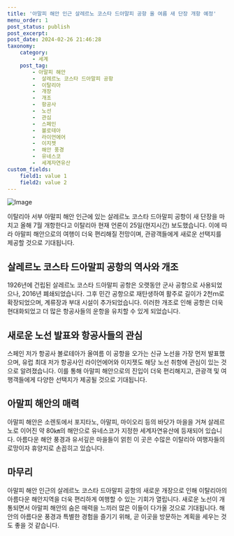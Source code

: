 ```yaml
---
title: '아말피 해안 인근 살레르노 코스타 드아말피 공항 올 여름 새 단장 개항 예정'
menu_order: 1
post_status: publish
post_excerpt: 
post_date: 2024-02-26 21:46:28
taxonomy:
    category:
        - 세계
    post_tag:
        - 아말피 해안
        -  살레르노 코스타 드아말피 공항
        -  이탈리아
        -  개장
        -  개조
        -  항공사
        -  노선
        -  관심
        -  스페인
        -  볼로테아
        -  라이언에어
        -  이지젯
        -  해안 풍경
        -  유네스코
        -  세계자연유산
custom_fields:
    field1: value 1
    field2: value 2
---
```


![Image](https://imgnews.pstatic.net/image/215/2024/02/25/A202402250064_1_20240226071801389.jpg?type=w647)

이탈리아 서부 아말피 해안 인근에 있는 살레르노 코스타 드아말피 공항이 새 단장을 마치고 올해 7월 개항한다고 이탈리아 현재 언론이 25일(현지시간) 보도했습니다. 이에 따라 아말피 해안으로의 여행이 더욱 편리해질 전망이며, 관광객들에게 새로운 선택지를 제공할 것으로 기대됩니다.
## 살레르노 코스타 드아말피 공항의 역사와 개조
1926년에 건립된 살레르노 코스타 드아말피 공항은 오랫동안 군사 공항으로 사용되었으나, 2016년 폐쇄되었습니다. 그후 민간 공항으로 재탄생하여 활주로 길이가 2천ｍ로 확장되었으며, 계류장과 부대 시설이 추가되었습니다. 이러한 개조로 인해 공항은 더욱 현대화되었고 더 많은 항공사들의 운항을 유치할 수 있게 되었습니다.
## 새로운 노선 발표와 항공사들의 관심
스페인 저가 항공사 볼로테아가 올여름 이 공항을 오가는 신규 노선을 가장 먼저 발표했으며, 유럽 최대 저가 항공사인 라이언에어와 이지젯도 해당 노선 취항에 관심이 있는 것으로 알려졌습니다. 이를 통해 아말피 해안으로의 진입이 더욱 편리해지고, 관광객 및 여행객들에게 다양한 선택지가 제공될 것으로 기대됩니다.
## 아말피 해안의 매력
아말피 해안은 소렌토에서 포지타노, 아말피, 마이오리 등의 바닷가 마을을 거쳐 살레르노로 이어진 약 80㎞의 해안으로 유네스코가 지정한 세계자연유산에 등재되어 있습니다. 아름다운 해안 풍경과 유서깊은 마을들이 얽힌 이 곳은 수많은 이탈리아 여행자들의 로망이자 휴양지로 손꼽히고 있습니다.
## 마무리
아말피 해안 인근의 살레르노 코스타 드아말피 공항의 새로운 개장으로 인해 이탈리아의 아름다운 해안지역을 더욱 편리하게 여행할 수 있는 기회가 열립니다. 새로운 노선이 개통되면서 아말피 해안의 숨은 매력을 느끼러 많은 이들이 다가올 것으로 기대됩니다. 해안의 아름다운 풍경과 특별한 경험을 즐기기 위해, 곧 이곳을 방문하는 계획을 세우는 것도 좋을 것 같습니다.
